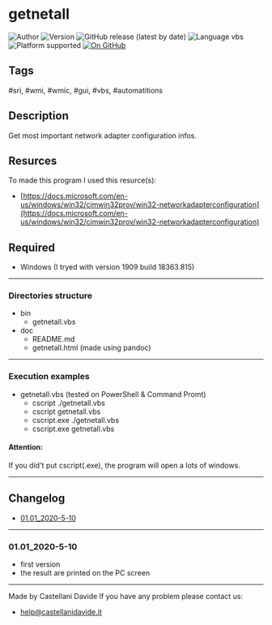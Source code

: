 # getnetall
![Author](https://img.shields.io/badge/author-Castellani%20Davide-green?style=flat)
![Version](https://img.shields.io/badge/version-01.01-blue?style=flat)
![GitHub release (latest by date)](https://img.shields.io/github/v/release/CastellaniDavide/castellani_davide_getnetall?label=lastest%20relase)
![Language vbs](https://img.shields.io/badge/language-vbs-yellowgreen?style=flat)
![Platform supported](https://img.shields.io/badge/platform%20supported-Windows%2010-blue?style=flat)
[![On GitHub](https://img.shields.io/badge/on%20GitHub-True-green?style=flat&logo=github)](https://github.com/CastellaniDavide/castellani_davide_getnetall)

## Tags
 #sri, #wmi, #wmic, #gui, #vbs, #automatitions

## Description
Get most important network adapter configuration infos.

## Resurces
To made this program I used this resurce(s):

  - [https://docs.microsoft.com/en-us/windows/win32/cimwin32prov/win32-networkadapterconfiguration](https://docs.microsoft.com/en-us/windows/win32/cimwin32prov/win32-networkadapterconfiguration)

## Required
  - Windows (I tryed with version 1909 build 18363.815)

---

### Directories structure
 - bin
	 - getnetall.vbs
 - doc
	 - README.md
     - getnetall.html (made using pandoc)

---

### Execution examples
 - getnetall.vbs (tested on PowerShell & Command Promt)
	 - cscript ./getnetall.vbs
     - cscript getnetall.vbs
     - cscript.exe ./getnetall.vbs
     - cscript.exe getnetall.vbs

#### Attention:
If you did't put cscript(.exe), the program will open a lots of windows.

---

## Changelog

- [01.01_2020-5-10](#01.01_2020-5-10)

---

### 01.01_2020-5-10

 - first version
 - the result are printed on the PC screen

---

Made by Castellani Davide
If you have any problem please contact us:

- [help@castellanidavide.it](mailto:help@castellanidavide.it)